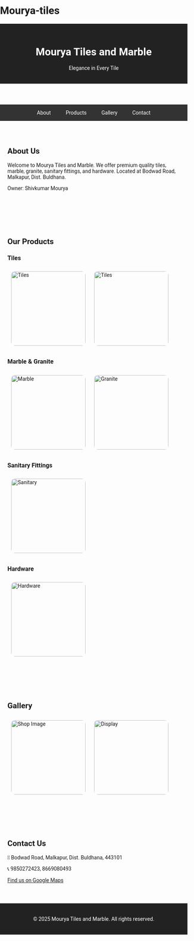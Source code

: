 # Mourya-tiles<!DOCTYPE html><html lang="en">
<head>
  <meta charset="UTF-8">
  <meta name="viewport" content="width=device-width, initial-scale=1.0">
  <title>Mourya Tiles and Marble</title>
  <link href="https://fonts.googleapis.com/css2?family=Roboto&display=swap" rel="stylesheet">
  <style>
    body { font-family: 'Roboto', sans-serif; margin: 0; padding: 0; }
    header { background-color: #222; color: #fff; padding: 20px; text-align: center; }
    nav { background: #333; display: flex; justify-content: center; }
    nav a { color: white; padding: 14px 20px; text-decoration: none; }
    nav a:hover { background: #575757; }
    section { padding: 40px 20px; }
    .products img, .gallery img { width: 200px; margin: 10px; border-radius: 10px; }
    footer { background-color: #222; color: #fff; text-align: center; padding: 20px; }
  </style>
</head>
<body>
  <header>
    <h1>Mourya Tiles and Marble</h1>
    <p>Elegance in Every Tile</p>
  </header>  <nav>
    <a href="#about">About</a>
    <a href="#products">Products</a>
    <a href="#gallery">Gallery</a>
    <a href="#contact">Contact</a>
  </nav>  <section id="about">
    <h2>About Us</h2>
    <p>Welcome to Mourya Tiles and Marble. We offer premium quality tiles, marble, granite, sanitary fittings, and hardware. Located at Bodwad Road, Malkapur, Dist. Buldhana.</p>
    <p>Owner: Shivkumar Mourya</p>
  </section>  <section id="products">
    <h2>Our Products</h2>
    <div class="products">
      <h3>Tiles</h3>
      <img src="tile1.jpg" alt="Tiles">
      <img src="tile2.jpg" alt="Tiles">
      <h3>Marble & Granite</h3>
      <img src="marble1.jpg" alt="Marble">
      <img src="granite1.jpg" alt="Granite">
      <h3>Sanitary Fittings</h3>
      <img src="sanitary1.jpg" alt="Sanitary">
      <h3>Hardware</h3>
      <img src="hardware1.jpg" alt="Hardware">
    </div>
  </section>  <section id="gallery">
    <h2>Gallery</h2>
    <div class="gallery">
      <img src="shop1.jpg" alt="Shop Image">
      <img src="display1.jpg" alt="Display">
    </div>
  </section>  <section id="contact">
    <h2>Contact Us</h2>
    <p>📍 Bodwad Road, Malkapur, Dist. Buldhana, 443101</p>
    <p>📞 9850272423, 8669080493</p>
    <p><a href="https://maps.app.goo.gl/Xu6devQ7j3HTwBH78" target="_blank">Find us on Google Maps</a></p>
  </section>  <footer>
    <p>&copy; 2025 Mourya Tiles and Marble. All rights reserved.</p>
  </footer>
</body>
</html>
